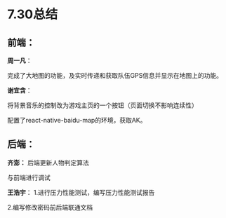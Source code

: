 # 7.30总结


## 前端：
**周一凡**：

完成了大地图的功能，及实时传递和获取队伍GPS信息并显示在地图上的功能。

**谢宜含**：

将背景音乐的控制改为游戏主页的一个按钮（页面切换不影响连续性）

配置了react-native-baidu-map的环境，获取AK。

## 后端：
**齐澎：**
后端更新人物判定算法

与前端进行调试

**王浩宇**：
1.进行压力性能测试，编写压力性能测试报告

2.编写修改密码前后端联通文档

